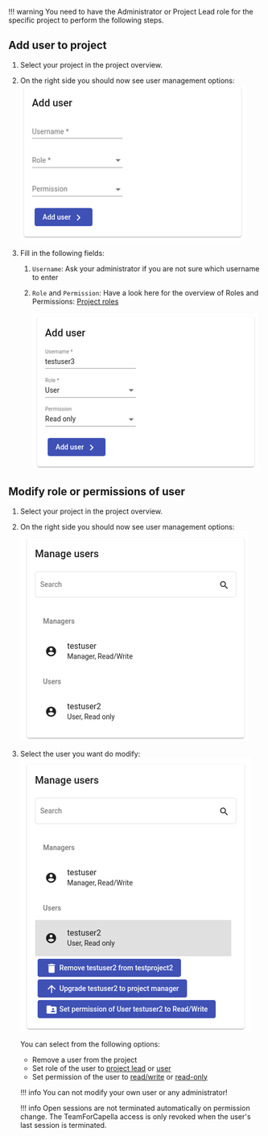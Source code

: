 <!--
 ~ SPDX-FileCopyrightText: Copyright DB Netz AG and the capella-collab-manager contributors
 ~ SPDX-License-Identifier: Apache-2.0
 -->

<!-- prettier-ignore -->
!!! warning
    You need to have the Administrator or Project Lead role for the specific
    project to perform the following steps.

## Add user to project

1.  Select your project in the project overview.
2.  On the right side you should now see user management options:
    ![Add user](add-user/add-user-empty.png)
3.  Fill in the following fields:

    1. `Username`: Ask your administrator if you are not sure which username to
       enter
    1. `Role` and `Permission`: Have a look here for the overview of Roles and
       Permissions: [Project roles](../projects/roles.md)

       ![Add user](add-user/add-user.png)

## Modify role or permissions of user

<!-- prettier-ignore-start -->

1. Select your project in the project overview.
1. On the right side you should now see user management options:
    ![User management](add-user/manage-users.png)
1. Select the user you want do modify:
    ![User modification](add-user/modify-user.png)

   You can select from the following options:

   - Remove a user from the project
   - Set role of the user to [project lead](../sessions/types.md) or
     [user](../sessions/types.md)
   - Set permission of the user to [read/write](../sessions/types.md) or
     [read-only](../sessions/types.md)

    !!! info
        You can not modify your own user or any administrator!

    !!! info
        Open sessions are not terminated automatically on permission change.
        The TeamForCapella access is only revoked
        when the user's last session is terminated.

<!-- prettier-ignore-end -->
